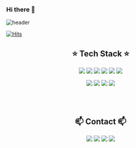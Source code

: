 ### Hi there 👋

<!--
**teagh82/teagh82** is a ✨ _special_ ✨ repository because its `README.md` (this file) appears on your GitHub profile.

Here are some ideas to get you started:

- 🔭 I’m currently working on ...
- 🌱 I’m currently learning ...
- 👯 I’m looking to collaborate on ...
- 🤔 I’m looking for help with ...
- 💬 Ask me about ...
- 📫 How to reach me: ...
- 😄 Pronouns: ...
- ⚡ Fun fact: ...
-->

![header](https://capsule-render.vercel.app/api?color=ffcced&text=Kihyeon's%20GitHub&fontSize=40&fontColor=9c5181)

[![Hits](https://hits.seeyoufarm.com/api/count/incr/badge.svg?url=https%3A%2F%2Fgithub.com%2Fteagh82&count_bg=%23A488EB&title_bg=%235A8AE5&icon=atom.svg&icon_color=%23FFFFFF&title=WELCOME&edge_flat=false)](https://hits.seeyoufarm.com)

<h2 align="center">⭐️ Tech Stack ⭐️</h2>
 
<p align="center"><img src="https://img.shields.io/badge/Python-3776AB?style=flat-square&logo=Python&logoColor=white"/></a>  <img src="https://img.shields.io/badge/JAVA-007396?style=flat-square&logo=JAVA&logoColor=white"/></a>  <img src="https://img.shields.io/badge/Kotlin-0095D5?style=flat-square&logo=Kotlin&logoColor=white"/></a>  <img src="https://img.shields.io/badge/flutter-02569B?style=flat-square&logo=flutter&logoColor=white"></a>  <img src="https://img.shields.io/badge/Android-3DDC84?style=flat-square&logo=Android&logoColor=white"/></a>  <img src="https://img.shields.io/badge/C++-00599C?style=flat-square&logo=c%2B%2B&logoColor=white"/></a>
<p align="center"><img src="https://img.shields.io/badge/MySQL-4479A1?style=flat-square&logo=MySQL&logoColor=white"/></a> 
  <img src="https://img.shields.io/badge/linux-FCC624?style=flat-square&logo=linux&logoColor=black"> 
  <img src="https://img.shields.io/badge/github-181717?style=flat-square&logo=github&logoColor=white">
  <img src="https://img.shields.io/badge/git-F05032?style=flat-square&logo=git&logoColor=white">

</br></br>
<h2 align="center">📫 Contact 📫</h2>

<p align="center"><a href="https://code-kh-studio.tistory.com/"><img src="https://img.shields.io/badge/My tech blog-7952B3?style=flat-square&logo=GitHub Sponsors&logoColor=white&link=https://code-kh-studio.tistory.com/"/></a>  <a href="mailto:teagh8237@gmail.com"><img src="https://img.shields.io/badge/Gmail-C10000?style=flat-square&logo=Gmail&logoColor=white&link=mailto:teagh8237@gmail.com"/></a>  <a href="mailto:teagh82@naver.com"><img src="https://img.shields.io/badge/Naver mail-brightgreen?style=flat-square&logo=Naver&logoColor=white&link=mailto:teagh82@naver.com"/></a>  <a href="https://hip-accordion-2b6.notion.site/0bb746a52d96419fb0c0fcca6179adb4"><img src="https://img.shields.io/badge/Notion Portfolio-C51A4A?style=flat-square&logo=Notion&logoColor=white&link=https://hip-accordion-2b6.notion.site/0bb746a52d96419fb0c0fcca6179adb4"/></a>
  
